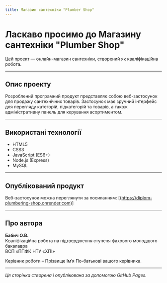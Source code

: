 ```yaml
---
title: Магазин сантехніки "Plumber Shop"
---
```


# Ласкаво просимо до Магазину сантехніки "Plumber Shop"

Цей проект — онлайн-магазин сантехніки, створений як кваліфікаційна робота.

---

## Опис проекту

Розроблений програмний продукт представляє собою веб-застосунок для продажу сантехнічних товарів. Застосунок має зручний інтерфейс для перегляду категорій, підкатегорій та товарів, а також адміністративну панель для керування асортиментом.

---

## Використані технології

- HTML5  
- CSS3  
- JavaScript (ES6+)  
- Node.js (Express)  
- MySQL  

---

## Опублікований продукт

Веб-застосунок можна переглянути за посиланням: [(https://diplom-plumbering-shop.onrender.com)]

---

## Про автора

**Бабич О.В.**  
Кваліфікаційна робота на підтвердження ступеня фахового молодшого бакалавра  
ВСП «ППФК НТУ «ХПІ»

Керівник роботи – Прізвище Ім’я По-батькові вашого керівника.

---

_Ця сторінка створена і опублікована за допомогою GitHub Pages._
